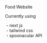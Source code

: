 Food Website

Currently using

&nbsp;-&nbsp;next js<br/>
&nbsp;-&nbsp;tailwind css<br/>
&nbsp;-&nbsp;spoonacular API<br/>
